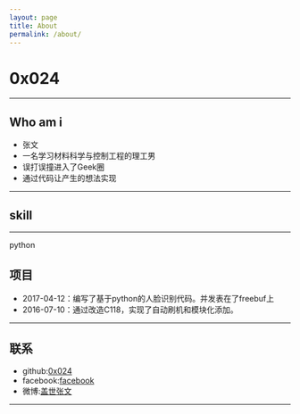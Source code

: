 ```yaml
---
layout: page
title: About
permalink: /about/
---
```

# 0x024
---
##  Who am i
- 张文
- 一名学习材料科学与控制工程的理工男
- 误打误撞进入了Geek圈
- 通过代码让产生的想法实现
------
## skill
-------
python
## 项目
- 2017-04-12：编写了基于python的人脸识别代码。并发表在了freebuf上
- 2016-07-10：通过改造C118，实现了自动刷机和模块化添加。	
---
## 联系
* github:[0x024](http://github.com/0x024  "0x024")
* facebook:[facebook](https://www.facebook.com/wenzhang521)
* 微博:[盖世张文](http://weibo.com/miniwenwen)
---







